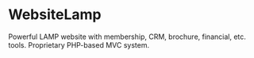 # WebsiteLamp
Powerful LAMP website with membership, CRM, brochure, financial, etc. tools. Proprietary PHP-based MVC system.
